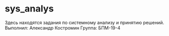 # sys_analys
Здесь находятся задания по системному анализу и принятию решений. 
Выполнил: Александр Костромин
Группа: БПМ-19-4
